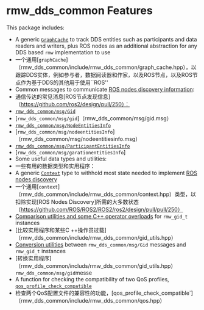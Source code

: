 # rmw_dds_common Features

This package includes:

- A generic [`GraphCache`](rmw_dds_common/include/rmw_dds_common/graph_cache.hpp) to track DDS entities such as participants and data readers and writers, plus ROS nodes as an additional abstraction for any DDS based `rmw` implementation to use
 - 一个通用[`graphCache`]（rmw_dds_common/include/rmw_dds_common/graph_cache.hpp），以跟踪DDS实体，例如参与者，数据阅读器和作家，以及ROS节点，以及ROS节点作为基于DDS的其他用于使用``ROS''
- Common messages to communicate [ROS nodes discovery information](https://github.com/ros2/design/pull/250):
 - 通信传达的常见消息[ROS节点发现信息]（https://github.com/ros2/design/pull/250）：
  - [`rmw_dds_common/msg/Gid`](rmw_dds_common/msg/Gid.msg)
 -  [`rmw_dds_common/msg/gid`]（rmw_dds_common/msg/gid.msg）
  - [`rmw_dds_common/msg/NodeEntitiesInfo`](rmw_dds_common/msg/NodeEntitiesInfo.msg)
 -  [`rmw_dds_common/msg/nodeentitiesInfo`]（rmw_dds_common/msg/nodeentitiesinfo.msg）
  - [`rmw_dds_common/msg/ParticipantEntitiesInfo`](rmw_dds_common/msg/ParticipantEntitiesInfo.msg)
 -  [`rmw_dds_common/msg/garationentitiesInfo`]
- Some useful data types and utilities:
 - 一些有用的数据类型和实用程序：
  - A generic [`Context`](rmw_dds_common/include/rmw_dds_common/context.hpp) type to withhold most state needed to implement [ROS nodes discovery](https://github.com/ros2/design/pull/250)
 - 一个通用[`context`]（rmw_dds_common/include/rmw_dds_common/context.hpp）类型，以扣除实现[ROS Nodes Discovery]所需的大多数状态（https://github.com/ROS/ROS2/ROS2/ros2/design/pull/pull/250）
  - [Comparison utilities and some C++ operator overloads](rmw_dds_common/include/rmw_dds_common/gid_utils.hpp) for `rmw_gid_t` instances
 -  [比较实用程序和某些C ++操作员过载]（rmw_dds_common/include/rmw_dds_common/gid_utils.hpp）
  - [Conversion utilities](rmw_dds_common/include/rmw_dds_common/gid_utils.hpp) between `rmw_dds_common/msg/Gid` messages and `rmw_gid_t` instances
 -  [转换实用程序]（rmw_dds_common/includs/rmw_dds_common/gid_utils.hpp）`rmw_dds_common/msg/gid`messe
  - A function for checking the compatibility of two QoS profiles, [`qos_profile_check_compatible`](rmw_dds_common/include/rmw_dds_common/qos.hpp)
 - 检查两个QoS配置文件的兼容性的功能，[qos_profile_check_compatible`]（rmw_dds_common/include/rmw_dds_common/qos.hpp）
